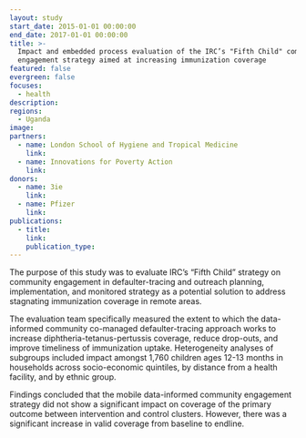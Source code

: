 ```yaml
---
layout: study
start_date: 2015-01-01 00:00:00
end_date: 2017-01-01 00:00:00
title: >-
  Impact and embedded process evaluation of the IRC’s "Fifth Child" community
  engagement strategy aimed at increasing immunization coverage
featured: false
evergreen: false
focuses:
  - health
description:
regions:
  - Uganda
image:
partners:
  - name: London School of Hygiene and Tropical Medicine
    link:
  - name: Innovations for Poverty Action
    link:
donors:
  - name: 3ie
    link:
  - name: Pfizer
    link:
publications:
  - title:
    link:
    publication_type:
---
```


The purpose of this study was to evaluate IRC’s “Fifth Child” strategy on community engagement in defaulter-tracing and outreach planning, implementation, and monitored strategy as a potential solution to address stagnating immunization coverage in remote areas.

The evaluation team specifically measured the extent to which the data-informed community co-managed defaulter-tracing approach works to increase diphtheria-tetanus-pertussis coverage, reduce drop-outs, and improve timeliness of immunization uptake. Heterogeneity analyses of subgroups included impact amongst 1,760 children ages 12-13 months in households across socio-economic quintiles, by distance from a health facility, and by ethnic group.

Findings concluded that the mobile data-informed community engagement strategy did not show a significant impact on coverage of the primary outcome between intervention and control clusters. However, there was a significant increase in valid coverage from baseline to endline.